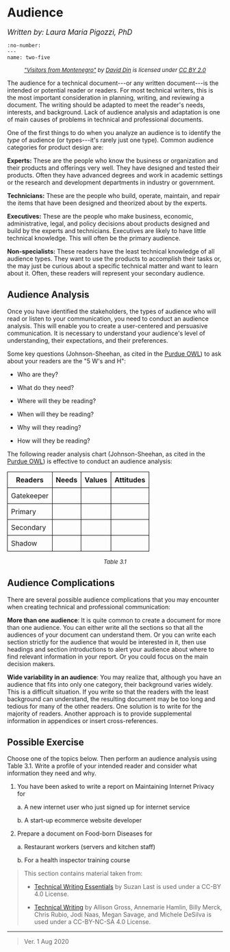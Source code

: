 # Audience

<big>_Written by: Laura Maria Pigozzi, PhD_</big>

```{figure} ./photos/5.png
:no-number:
---
name: two-five
```

<div style="text-align: center; font-size: small; font-style: italic;">
  <p><a href="https://www.flickr.com/photos/35272764%40N06/3272831972">"Visitors from Montenegro"</a> by <a href="https://www.flickr.com/photos/dincity/">David Din</a> is licensed under <a href="https://creativecommons.org/licenses/by/2.0/?ref=ccsearch&atype=rich">CC BY 2.0</a></p>
</div>

The audience for a technical document---or any written document---is the intended or potential reader or readers. For most technical writers, this is the most important consideration in planning, writing, and reviewing a document. The writing should be adapted to meet the reader's needs, interests, and background. Lack of audience analysis and adaptation is one of main causes of problems in technical and professional documents.

One of the first things to do when you analyze an audience is to identify the _type_ of audience (or types---it's rarely just one type). Common audience categories for product design are:

**Experts:** These are the people who know the business or organization and their products and offerings very well. They have designed and tested their products. Often they have advanced degrees and work in academic settings or the research and development departments in industry or government.

**Technicians:** These are the people who build, operate, maintain, and repair the items that have been designed and theorized about by the experts.

**Executives:** These are the people who make business, economic, administrative, legal, and policy decisions about products designed and build by the experts and technicians. Executives are likely to have little technical knowledge. This will often be the primary audience.

**Non-specialists:** These readers have the least technical knowledge of all audience types. They want to use the products to accomplish their tasks or, the may just be curious about a specific technical matter and want to learn about it. Often, these readers will represent your secondary audience.

## Audience Analysis

Once you have identified the stakeholders, the types of audience who will read or listen to your communication, you need to conduct an audience analysis. This will enable you to create a user-centered and persuasive communication. It is necessary to understand your audience's level of understanding, their expectations, and their preferences.

Some key questions (Johnson-Sheehan, as cited in the [Purdue OWL](https://owl.purdue.edu/owl/subject_specific_writing/professional_technical_writing/audience_analysis)) to ask about your readers are the "5 W's and H":

- Who are they?

- What do they need?

- Where will they be reading?

- When will they be reading?

- Why will they reading?

- How will they be reading?

The following reader analysis chart (Johnson-Sheehan, as cited in the [Purdue OWL](https://owl.purdue.edu/owl/subject_specific_writing/professional_technical_writing/audience_analysis)) is effective to conduct an audience analysis:

<table style="border-collapse: collapse; width: 100%;">
  <tr>
    <th style="border: 1px solid black; padding: 8px;">Readers</th>
    <th style="border: 1px solid black; padding: 8px;">Needs</th>
    <th style="border: 1px solid black; padding: 8px;">Values</th>
    <th style="border: 1px solid black; padding: 8px;">Attitudes</th>
  </tr>
  <tr>
    <td style="border: 1px solid black; padding: 8px;">Gatekeeper</td>
    <td style="border: 1px solid black; padding: 8px;"></td>
    <td style="border: 1px solid black; padding: 8px;"></td>
    <td style="border: 1px solid black; padding: 8px;"></td>
  </tr>
  <tr>
    <td style="border: 1px solid black; padding: 8px;">Primary</td>
    <td style="border: 1px solid black; padding: 8px;"></td>
    <td style="border: 1px solid black; padding: 8px;"></td>
    <td style="border: 1px solid black; padding: 8px;"></td>
  </tr>
  <tr>
    <td style="border: 1px solid black; padding: 8px;">Secondary</td>
    <td style="border: 1px solid black; padding: 8px;"></td>
    <td style="border: 1px solid black; padding: 8px;"></td>
    <td style="border: 1px solid black; padding: 8px;"></td>
  </tr>
  <tr>
    <td style="border: 1px solid black; padding: 8px;">Shadow</td>
    <td style="border: 1px solid black; padding: 8px;"></td>
    <td style="border: 1px solid black; padding: 8px;"></td>
    <td style="border: 1px solid black; padding: 8px;"></td>
  </tr>
</table>
<div style="text-align: center; font-size: small; font-style: italic;">
  <p>Table 3.1</p>
</div>

## Audience Complications

There are several possible audience complications that you may encounter when creating technical and professional communication:

**More than one audience**: It is quite common to create a document for more than one audience. You can either write all the sections so that all the audiences of your document can understand them. Or you can write each section strictly for the audience that would be interested in it, then use headings and section introductions to alert your audience about where to find relevant information in your report. Or you could focus on the main decision makers.

**Wide variability in an audience**: You may realize that, although you have an audience that fits into only one category, their background varies widely. This is a difficult situation. If you write so that the readers with the least background can understand, the resulting document may be too long and tedious for many of the other readers. One solution is to write for the majority of readers. Another approach is to provide supplemental information in appendices or insert cross-references.

## Possible Exercise

Choose one of the topics below. Then perform an audience analysis using Table 3.1. Write a profile of your intended reader and consider what information they need and why.

1.  You have been asked to write a report on Maintaining Internet Privacy for

    a. A new internet user who just signed up for internet service

    b. A start-up ecommerce website developer

2.  Prepare a document on Food-born Diseases for

    a. Restaurant workers (servers and kitchen staff)

    b. For a health inspector training course

> This section contains material taken from:
>
> - [Technical Writing Essentials](https://pressbooks.bccampus.ca/technicalwriting) by Suzan Last is used under a CC-BY 4.0 License.
>
> - [Technical Writing](https://openoregon.pressbooks.pub/technicalwriting/) by Allison Gross, Annemarie Hamlin, Billy Merck, Chris Rubio, Jodi Naas, Megan Savage, and Michele DeSilva is used under a CC-BY-NC-SA 4.0 License.

---

> Ver. 1 Aug 2020